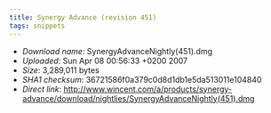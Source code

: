 ```yaml
---
title: Synergy Advance (revision 451)
tags: snippets
---
```


-   _Download name_: SynergyAdvanceNightly(451).dmg
-   _Uploaded_: Sun Apr 08 00:56:33 +0200 2007
-   _Size_: 3,289,011 bytes
-   _SHA1 checksum_: 36721586f0a379c0d8d1db1e5da513011e104840
-   _Direct link_: <http://www.wincent.com/a/products/synergy-advance/download/nightlies/SynergyAdvanceNightly(451).dmg>
